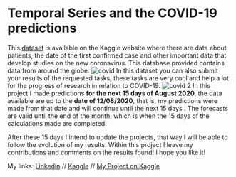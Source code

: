 # Temporal Series and the COVID-19 predictions 

This [dataset](https://www.kaggle.com/sudalairajkumar/novel-corona-virus-2019-dataset) is available on the Kaggle website where there are data about patients, the date of the first confirmed case and other important data that develop studies on the new coronavirus. This database provided contains data from around the globe.
![covid](https://user-images.githubusercontent.com/67076633/90476929-d18ab700-e100-11ea-8c58-ab61da6690b0.png)
In this dataset you can also submit your results of the requested tasks, these tasks are very cool and help a lot for the progress of research in relation to COVID-19.
![covid 2](https://user-images.githubusercontent.com/67076633/90476933-d5b6d480-e100-11ea-84f0-db6dd0adebbf.png)
In this project I made predictions **for the next 15 days of August 2020**, the data available are up to the **date of 12/08/2020**, that is, my predictions were made from that date and will continue until the next 15 days . The forecasts are valid until the end of the month, which is when the 15 days of the calculations made are completed.

After these 15 days I intend to update the projects, that way I will be able to follow the evolution of my results. Within this project I leave my contributions and comments on the results found! I hope you like it!

My links:
[Linkedin](https://www.linkedin.com/in/katharine-pires-53b849155/) //
[Kaggle](https://www.kaggle.com/katharinepires) //
[My Project on Kaggle](https://www.kaggle.com/katharinepires/covid-19-deaths-confirmed-recovered-predictions)






